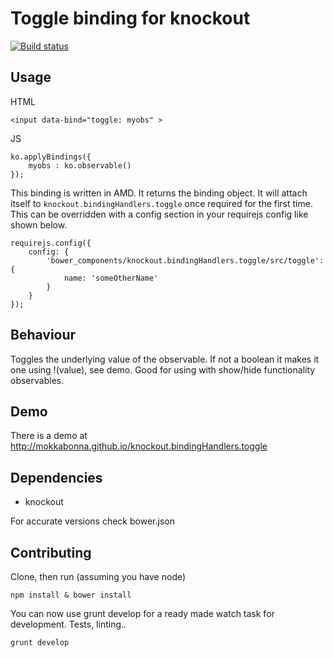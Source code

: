 # Toggle binding for knockout

[![Build status](https://travis-ci.org/mokkabonna/knockout.bindingHandlers.toggle.png)](https://travis-ci.org/mokkabonna/knockout.bindingHandlers.toggle)

## Usage

HTML

    <input data-bind="toggle: myobs" >

JS

    ko.applyBindings({
        myobs : ko.observable()
    });


This binding is written in AMD. It returns the binding object. It will attach itself to `knockout.bindingHandlers.toggle` once required for the first time. This can be overridden with a config section in your requirejs config like shown below.

```
requirejs.config({
    config: {
        'bower_components/knockout.bindingHandlers.toggle/src/toggle': {
            name: 'someOtherName'
        }
    }
});
```

## Behaviour

Toggles the underlying value of the observable. If not a boolean it makes it one using !(value), see demo. Good for using with show/hide functionality observables.


## Demo

There is a demo at http://mokkabonna.github.io/knockout.bindingHandlers.toggle

## Dependencies

- knockout

For accurate versions check bower.json

## Contributing

Clone, then run (assuming you have node)

    npm install & bower install

You can now use grunt develop for a ready made watch task for development. Tests, linting..

    grunt develop
